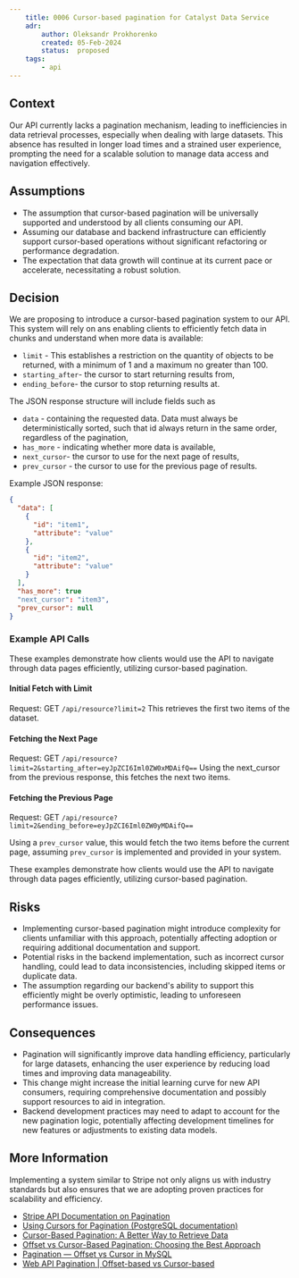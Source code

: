 ```yaml
---
    title: 0006 Cursor-based pagination for Catalyst Data Service
    adr:
        author: Oleksandr Prokhorenko
        created: 05-Feb-2024
        status:  proposed
    tags:
        - api
---
```


## Context

Our API currently lacks a pagination mechanism, leading to inefficiencies in data retrieval processes,
especially when dealing with large datasets.
This absence has resulted in longer load times and
a strained user experience, prompting the need for a scalable solution to manage data access and navigation effectively.

## Assumptions

* The assumption that cursor-based pagination will be universally supported and understood by all clients consuming our API.
* Assuming our database and backend infrastructure can efficiently support cursor-based operations without
 significant refactoring or performance degradation.
* The expectation that data growth will continue at its current pace or accelerate,
necessitating a robust solution.

## Decision

We are proposing to introduce a cursor-based pagination system to our API.
This system will rely on ans enabling clients to efficiently fetch data in chunks and
understand when more data is available:

* `limit` - This establishes a restriction on the quantity of objects to be returned,
with a minimum of 1 and a maximum no greater than 100.
* `starting_after`- the cursor to start returning results from,
* `ending_before`- the cursor to stop returning results at.

The JSON response structure will include fields such as

* `data` - containing the requested data.
  Data must always be deterministically sorted,
such that id always return in the same order, regardless of the pagination,
* `has_more` - indicating whether more data is available,
* `next_cursor`- the cursor to use for the next page of results,
* `prev_cursor` - the cursor to use for the previous page of results.

Example JSON response:

```json
{
  "data": [
    {
      "id": "item1",
      "attribute": "value"
    },
    {
      "id": "item2",
      "attribute": "value"
    }
  ],
  "has_more": true
  "next_cursor": "item3",
  "prev_cursor": null
}
```

### Example API Calls

These examples demonstrate how clients would use the API to navigate through data pages efficiently,
utilizing cursor-based pagination.

#### Initial Fetch with Limit

Request: GET `/api/resource?limit=2`
This retrieves the first two items of the dataset.

#### Fetching the Next Page

Request: GET `/api/resource?limit=2&starting_after=eyJpZCI6Iml0ZW0xMDAifQ==`
Using the next_cursor from the previous response, this fetches the next two items.

#### Fetching the Previous Page

Request: GET `/api/resource?limit=2&ending_before=eyJpZCI6Iml0ZW0yMDAifQ==`

Using a `prev_cursor` value, this would fetch the two items before the current page,
assuming `prev_cursor` is implemented and provided in your system.

These examples demonstrate how clients would use the API to navigate through data pages efficiently,
utilizing cursor-based pagination.

## Risks

* Implementing cursor-based pagination might introduce complexity for clients unfamiliar with this approach,
potentially affecting adoption or requiring additional documentation and support.
* Potential risks in the backend implementation, such as incorrect cursor handling,
could lead to data inconsistencies, including skipped items or duplicate data.
* The assumption regarding our backend's ability to support this efficiently might be overly optimistic,
leading to unforeseen performance issues.

## Consequences

* Pagination will significantly improve data handling efficiency, particularly for large datasets,
enhancing the user experience by reducing load times and improving data manageability.
* This change might increase the initial learning curve for new API consumers,
requiring comprehensive documentation and possibly support resources to aid in integration.
* Backend development practices may need to adapt to account for the new pagination logic,
potentially affecting development timelines for new features or adjustments to existing data models.

## More Information

Implementing a system similar to Stripe not only aligns us with industry standards but
also ensures that we are adopting proven practices for scalability and efficiency.

* [Stripe API Documentation on Pagination](https://stripe.com/docs/api/pagination)
* [Using Cursors for Pagination (PostgreSQL documentation)](https://www.postgresql.org/docs/current/plpgsql-cursors.html)
* [Cursor-Based Pagination: A Better Way to Retrieve Data](https://www.sitepoint.com/paginating-real-time-data-cursor-based-pagination/)
* [Offset vs Cursor-Based Pagination: Choosing the Best Approach](https://medium.com/@maryam-bit/offset-vs-cursor-based-pagination-choosing-the-best-approach-2e93702a118b)
* [Pagination — Offset vs Cursor in MySQL](https://bojithapiyathilake.medium.com/pagination-offset-vs-cursor-in-mysql-92cbf1a02cfa)
* [Web API Pagination | Offset-based vs Cursor-based](https://www.youtube.com/watch?v=WUICbOOtAic)
